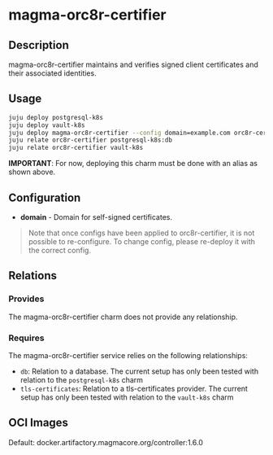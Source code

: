 # magma-orc8r-certifier

## Description
magma-orc8r-certifier maintains and verifies signed client certificates and their associated
identities.

## Usage

```bash
juju deploy postgresql-k8s
juju deploy vault-k8s
juju deploy magma-orc8r-certifier --config domain=example.com orc8r-certifier
juju relate orc8r-certifier postgresql-k8s:db
juju relate orc8r-certifier vault-k8s
```

**IMPORTANT**: For now, deploying this charm must be done with an alias as shown above.


## Configuration
- **domain** - Domain for self-signed certificates.

> Note that once configs have been applied to orc8r-certifier, it is not possible to re-configure.
> To change config, please re-deploy it with the correct config.

## Relations

### Provides

The magma-orc8r-certifier charm does not provide any relationship.

### Requires
The magma-orc8r-certifier service relies on the following relationships:
- `db`: Relation to a database. The current setup has only been tested with relation to the 
`postgresql-k8s` charm
- `tls-certificates`: Relation to a tls-certificates provider. The current setup has only been 
tested with relation to the `vault-k8s` charm

## OCI Images

Default: docker.artifactory.magmacore.org/controller:1.6.0

